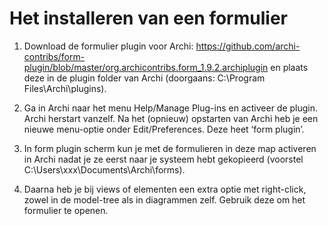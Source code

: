 # Het installeren van een formulier

1.	Download de formulier plugin voor Archi: 
https://github.com/archi-contribs/form-plugin/blob/master/org.archicontribs.form_1.9.2.archiplugin
en plaats deze in de plugin folder van Archi (doorgaans: C:\Program Files\Archi\plugins).

2.	Ga in Archi naar het menu Help/Manage Plug-ins en activeer de plugin. Archi herstart vanzelf.  Na het (opnieuw) opstarten van Archi heb je een nieuwe menu-optie onder Edit/Preferences. Deze heet ‘form plugin’.

3.	In  form plugin scherm kun je met de formulieren in deze map activeren in Archi nadat je ze eerst naar je systeem hebt gekopieerd (voorstel C:\Users\xxx\Documents\Archi\forms).

4.	Daarna heb je bij views of elementen een extra optie met right-click, zowel in de model-tree als in diagrammen zelf. Gebruik deze om het formulier te openen.
